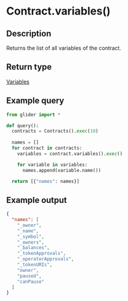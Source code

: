 # Contract.variables()

## Description

Returns the list of all variables of the contract.

## Return type

[Variables](../variables/)

## Example query

```python
from glider import *

def query():
  contracts = Contracts().exec(10)
  
  names = []
  for contract in contracts:
    variables = contract.variables().exec()

    for variable in variables:
      names.append(variable.name())

  return [{"names": names}]
```

## Example output

```json
{
  "names": [
    "_owner",
    "_name",
    "_symbol",
    "_owners",
    "_balances",
    "_tokenApprovals",
    "_operatorApprovals",
    "_tokenURIs",
    "owner",
    "paused",
    "canPause"
  ]
}
```
